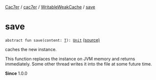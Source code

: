 [Cac7er](../../index.md) / [cac7er](../index.md) / [WritableWeakCache](index.md) / [save](./save.md)

# save

`abstract fun save(content: `[`T`](index.md#T)`): `[`Unit`](https://kotlinlang.org/api/latest/jvm/stdlib/kotlin/-unit/index.html) [(source)](http://2wiqua.wcaokaze.com/gitbucket/wcaokaze/Cac7er/blob/master/src/main/java/cac7er/WeakCache.kt#L108)

caches the new instance.

This function replaces the instance on JVM memory and returns immediately.
Some other thread writes it into the file at some future time.

**Since**
1.0.0

